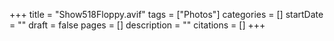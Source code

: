 +++
title = "Show518Floppy.avif"
tags = ["Photos"]
categories = []
startDate = ""
draft = false
pages = []
description = ""
citations = []
+++
